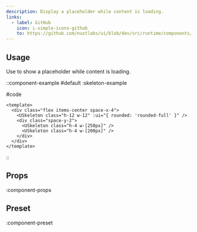 ```yaml
---
description: Display a placeholder while content is loading.
links:
  - label: GitHub
    icon: i-simple-icons-github
    to: https://github.com/nuxtlabs/ui/blob/dev/src/runtime/components/layout/Skeleton.vue
---
```


## Usage

Use to show a placeholder while content is loading.

::component-example
#default
:skeleton-example

#code
```vue
<template>
  <div class="flex items-center space-x-4">
    <USkeleton class="h-12 w-12" :ui="{ rounded: 'rounded-full' }" />
    <div class="space-y-2">
      <USkeleton class="h-4 w-[250px]" />
      <USkeleton class="h-4 w-[200px]" />
    </div>
  </div>
</template>
```
::

## Props

:component-props

## Preset

:component-preset
